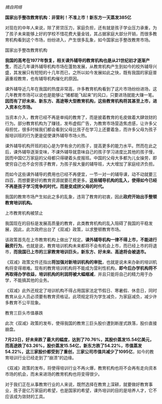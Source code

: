 
*摘自网络*

**国家出手整改教育机构：非营利！不准上市！新东方一天蒸发385亿**

对现在的中年人来说，除了房贷压力，家庭负担，还有就是孩子学业压力承重，为了孩子未来能够上好的学校不惜花费大量金钱，其占据家庭大部分开销，而很多教育机构看到这个市场，纷纷进入，产生很多乱象，如今国家出手整改教育市场。

国家出手整改教育机构

**我国的高考在1977年恢复，相关课外辅导的教育机构也是从21世纪初才逐渐产生**，而近几年课外辅导机构市场在蓬勃发展，从教育机构产生到如今的校外辅导兴盛，其发展只有短短的十几年而已，之所以如今发展如此之快，既有我国的家庭普遍重视教育，也有辅导机构催化的原因。

课外辅导近几年在我国的热度非常高，许多教育机构看到了这片市场纷纷进场，这几年教育市场可以说也是能够让“猪都能飞起来”的风口，只要进场就能大赚一笔。**因而有了好未来、新东方、高途等大型教育机构，这些教育机构将其甚至上市，进入资本化市场。**

当资本介入，教育已经不再是单纯的教育了，而是披着教育的毛皮做着大肆敛财的行为。部分教育机构为了赚钱，发布虚假广告，为教育市场营造焦虑感，让许多父母担忧，很多时候我们都会看到父母比孩子在学习上还要着急，而许多父母为孩子报培训班的行为更是促使课外辅导市场火热。

课外辅导机构开班的初心是为学有余力的孩子，提高更多的能力水平。然而在此之后，课外辅导逐渐变味，不课外辅导就意味自己的孩子学习进度比其他的孩子慢，因而中国亿万家庭的父母都只得硬着头皮报班。中国的父母大多都为儿女操劳，即使穷自己也不会穷孩子教育，为孩子报大量的辅导班，大大增加了家庭经济负担。

而如今这些课外辅导的费用也已经不再便宜，一节一对一的辅导课，动不动就要三四百，而想要更好的教育资源就要花费更多。**这些辅导机构的乱入，使得如今已经不再是孩子学习竞争的时代，而是变成拼父母的时代。**

我国的教育市场产生如此之多的乱象，违背了教育的初衷，因此**政府开始出手整顿教育培训机构。**

上市教育机构被禁止

我国现在的目标是发展高质量的教育，此类教育机构的乱入阻碍了我国的平稳发展，因此，此次政府出台了《双减》政策，以求整顿教育市场。

该政策首先在上市教育机构上做出了规定。**课外辅导机构一律不得上市，不能进行融资行为**。也就是说，教育培训机构未来都将不会有机会上市，而已经上市的将退市，**而我国已上市的三家教育培训巨头，新东方、好未来、高途将会被退市。**

《双减》政策文件还指出**将加强对新培训机构的审批**，也就是说未来办新的培训机构将变得艰难。现有的教育培训机构将不能成为营利性机构，**即今后办学机构将不再取得办学收益，培训机构的利润将被大幅缩减**，并且只能将自己的精力用于办学，不能搞其他的业务。

《双减》此外还规定了培训机构不得占用国家法定节假日、寒暑假、休息日，同时教育从业人员必须要有教育资格证。此项规定将为学生减负，为家庭减负，减少许多教育不公平现象。

教育三巨头市值暴跌

此次《双减》政策的发布，使得我国的教育三巨头股价遭到断崖式跌落，股价直接崩盘。

**7月23日，好未来跌了最大的幅度，达到了70.76%，其股价蒸发15.54亿美元，而高途跌了63.26%，股价蒸发15.54亿，新东方跌了54.22%，市值蒸发54.22%，这三家股价都受到了重创，三家公司市值共减少了1095亿**，如今的教育培训行业已经走到了“崩溃”的边缘。

《双减》政策的发布，将使得培训行业不再火爆，教育机构也将不会再有走向资本市场的机会，而未来进场的教育机构也将变得很少。

对于我们正在从事教育行业的人来说，既然选择在教育上深耕，就要做好教育事业，孩子是亿万家庭的希望，也是国家的希望，课外培训的目的是培养人才，它不应该成为敛财的工具。